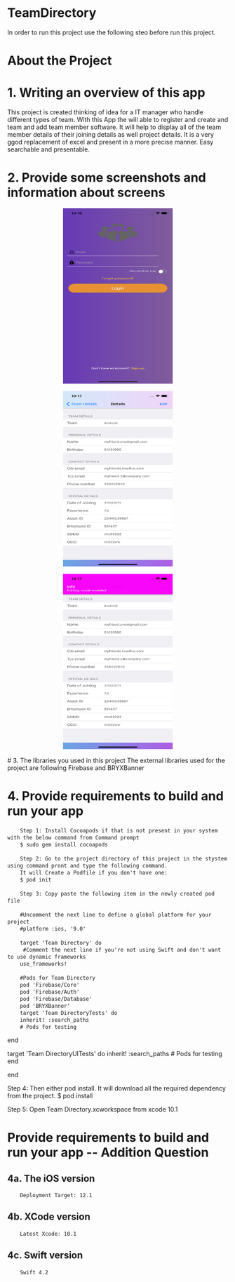 # TeamDirectory

In order to run this project use the following steo before run this project.



# About the Project #

# 1. Writing an overview of this app

This project is created thinking of idea for a IT manager who handle different types of team. With this App the will able to register and create and team and add team member software. It will help to display all of the team member details of their joining details as well project details. It is a very ggod replacement of excel and present in a more precise manner. Easy searchable and presentable.

# 2. Provide some screenshots and information about screens
<p align="center">
  <img width="250" height="400" src="https://github.com/arnabkumarroy/TeamDirectory/blob/master/Simulator%20Screen%20Shot%20-%20iPhone%20XR%20-%202019-02-12%20at%2022.16.05.png">
</p><p align="center">
  <img width="250" height="400" src="https://github.com/arnabkumarroy/TeamDirectory/blob/master/Simulator%20Screen%20Shot%20-%20iPhone%20XR%20-%202019-02-12%20at%2022.17.02.png">
</p><p align="center">
  <img width="250" height="400" src="https://github.com/arnabkumarroy/TeamDirectory/blob/master/Simulator%20Screen%20Shot%20-%20iPhone%20XR%20-%202019-02-12%20at%2022.17.06.png">
</p>
# 3. The libraries you used in this project
        The external libraries used for the project are following
        Firebase and BRYXBanner

# 4. Provide requirements to build and run your app
        Step 1: Install Cocoapods if that is not present in your system with the below command from Command prompt
        $ sudo gem install cocoapods

        Step 2: Go to the project directory of this project in the stystem using command pront and type the following command. 
        It will Create a Podfile if you don't have one:
        $ pod init

        Step 3: Copy paste the following item in the newly created pod file

        #Uncomment the next line to define a global platform for your project
        #platform :ios, '9.0'

        target 'Team Directory' do
         #Comment the next line if you're not using Swift and don't want to use dynamic frameworks
        use_frameworks!

        #Pods for Team Directory
        pod 'Firebase/Core'
        pod 'Firebase/Auth'
        pod 'Firebase/Database'
        pod 'BRYXBanner'
        target 'Team DirectoryTests' do
        inherit! :search_paths
        # Pods for testing
  end

  target 'Team DirectoryUITests' do
    inherit! :search_paths
    # Pods for testing
  end

end

Step 4: Then either pod install. It will download all the required dependency from the project.
$ pod install

Step 5: Open Team Directory.xcworkspace from xcode 10.1


# Provide requirements to build and run your app -- Addition Question

## 4a. The iOS version
        Deployment Target: 12.1
## 4b. XCode version
        Latest Xcode: 10.1
## 4c. Swift version
        Swift 4.2
